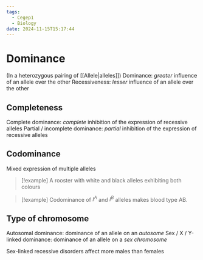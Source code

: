 ```yaml
---
tags:
  - Cegep1
  - Biology
date: 2024-11-15T15:17:44
---
```


# Dominance

(In a heterozygous pairing of [[Allele|alleles]])
Dominance: *greater* influence of an allele over the other
Recessiveness: *lesser* influence of an allele over the other

## Completeness

Complete dominance: *complete* inhibition of the expression of recessive alleles
Partial / incomplete dominance: *partial* inhibition of the expression of recessive alleles

## Codominance

Mixed expression of multiple alleles

> [!example] A rooster with white and black alleles exhibiting both colours

> [!example] Codominance of $I^A$ and $I^B$ alleles makes blood type AB.

## Type of chromosome

Autosomal dominance: dominance of an allele on an *autosome*
Sex / X / Y-linked dominance: dominance of an allele on a *sex chromosome*

Sex-linked recessive disorders affect more males than females